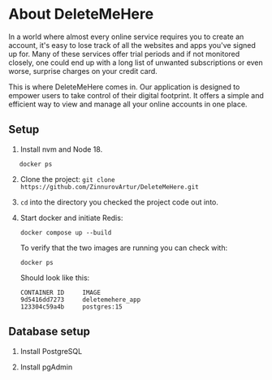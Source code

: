 # About DeleteMeHere

In a world where almost every online service requires you to create an account, it's easy to lose track of all the websites and apps you've signed up for. Many of these services offer trial periods and if not monitored closely, one could end up with a long list of unwanted subscriptions or even worse, surprise charges on your credit card.

This is where DeleteMeHere comes in. Our application is designed to empower users to take control of their digital footprint. It offers a simple and efficient way to view and manage all your online accounts in one place.



## Setup

1. Install nvm and Node 18.
```shell
   docker ps
   ```

2. Clone the project: `git clone https://github.com/ZinnurovArtur/DeleteMeHere.git`

3. `cd` into the directory you checked the project code out into.

4. Start docker and initiate Redis:
   ```shell
   docker compose up --build
   ```
    To verify that the two images are running you can check with:
    ```shell
   docker ps
   ```
   Should look like this:
   ```
   CONTAINER ID     IMAGE
   9d5416dd7273     deletemehere_app
   123304c59a4b     postgres:15
   ```

## Database setup

   1. Install PostgreSQL

   2. Install pgAdmin
